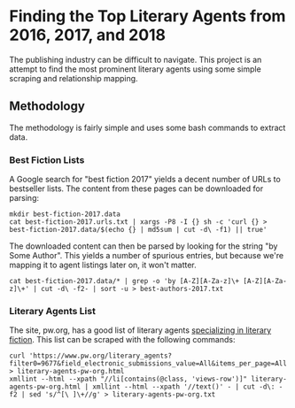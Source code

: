 # Finding the Top Literary Agents from 2016, 2017, and 2018

The publishing industry can be difficult to navigate. This project is an attempt to find the most prominent literary agents using some simple scraping and relationship mapping.

## Methodology

The methodology is fairly simple and uses some bash commands to extract data.

### Best Fiction Lists

A Google search for "best fiction 2017" yields a decent number of URLs to bestseller lists. The content from these pages can be downloaded for parsing:

```
mkdir best-fiction-2017.data
cat best-fiction-2017.urls.txt | xargs -P8 -I {} sh -c 'curl {} > best-fiction-2017.data/$(echo {} | md5sum | cut -d\ -f1) || true'
```

The downloaded content can then be parsed by looking for the string "by Some Author". This yields a number of spurious entries, but because we're mapping it to agent listings later on, it won't matter.

```
cat best-fiction-2017.data/* | grep -o 'by [A-Z][A-Za-z]\+ [A-Z][A-Za-z]\+' | cut -d\ -f2- | sort -u > best-authors-2017.txt
```

### Literary Agents List

The site, pw.org, has a good list of literary agents [specializing in literary fiction](https://www.pw.org/literary_agents?filter0=9677&field_electronic_submissions_value=All&items_per_page=All). This list can be scraped with the following commands:

```
curl 'https://www.pw.org/literary_agents?filter0=9677&field_electronic_submissions_value=All&items_per_page=All' > literary-agents-pw-org.html
xmllint --html --xpath "//li[contains(@class, 'views-row')]" literary-agents-pw-org.html | xmllint --html --xpath '//text()' - | cut -d\: -f2 | sed 's/^[\ ]\+//g' > literary-agents-pw-org.txt
```
